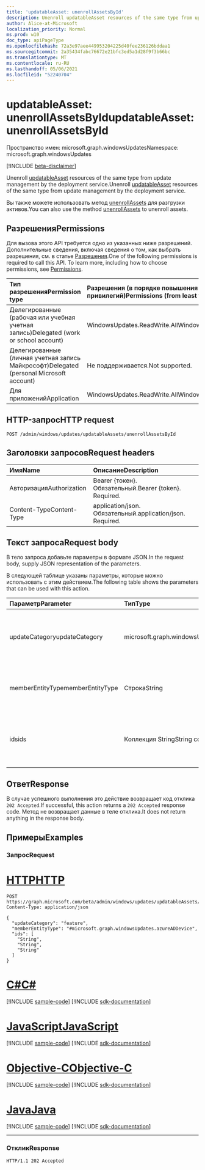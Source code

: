 ```yaml
---
title: 'updatableAsset: unenrollAssetsById'
description: Unenroll updatableAsset resources of the same type from update management by the deployment service.
author: Alice-at-Microsoft
localization_priority: Normal
ms.prod: w10
doc_type: apiPageType
ms.openlocfilehash: 72a3e97aee449953204225d40fee236126bddaa1
ms.sourcegitcommit: 2a35434fabc76672e21bfc3ed5a1d28f9f3b66bc
ms.translationtype: MT
ms.contentlocale: ru-RU
ms.lasthandoff: 05/06/2021
ms.locfileid: "52240704"
---
```

# <a name="updatableasset-unenrollassetsbyid"></a><span data-ttu-id="3ec16-103">updatableAsset: unenrollAssetsById</span><span class="sxs-lookup"><span data-stu-id="3ec16-103">updatableAsset: unenrollAssetsById</span></span>
<span data-ttu-id="3ec16-104">Пространство имен: microsoft.graph.windowsUpdates</span><span class="sxs-lookup"><span data-stu-id="3ec16-104">Namespace: microsoft.graph.windowsUpdates</span></span>

[!INCLUDE [beta-disclaimer](../../includes/beta-disclaimer.md)]

<span data-ttu-id="3ec16-105">Unenroll [updatableAsset](../resources/windowsupdates-updatableasset.md) resources of the same type from update management by the deployment service.</span><span class="sxs-lookup"><span data-stu-id="3ec16-105">Unenroll [updatableAsset](../resources/windowsupdates-updatableasset.md) resources of the same type from update management by the deployment service.</span></span>

<span data-ttu-id="3ec16-106">Вы также можете использовать метод [unenrollAssets](windowsupdates-updatableasset-unenrollassets.md) для разгрузки активов.</span><span class="sxs-lookup"><span data-stu-id="3ec16-106">You can also use the method [unenrollAssets](windowsupdates-updatableasset-unenrollassets.md) to unenroll assets.</span></span>

## <a name="permissions"></a><span data-ttu-id="3ec16-107">Разрешения</span><span class="sxs-lookup"><span data-stu-id="3ec16-107">Permissions</span></span>
<span data-ttu-id="3ec16-p101">Для вызова этого API требуется одно из указанных ниже разрешений. Дополнительные сведения, включая сведения о том, как выбрать разрешения, см. в статье [Разрешения](/graph/permissions-reference).</span><span class="sxs-lookup"><span data-stu-id="3ec16-p101">One of the following permissions is required to call this API. To learn more, including how to choose permissions, see [Permissions](/graph/permissions-reference).</span></span>

|<span data-ttu-id="3ec16-110">Тип разрешения</span><span class="sxs-lookup"><span data-stu-id="3ec16-110">Permission type</span></span>|<span data-ttu-id="3ec16-111">Разрешения (в порядке повышения привилегий)</span><span class="sxs-lookup"><span data-stu-id="3ec16-111">Permissions (from least to most privileged)</span></span>|
|:---|:---|
|<span data-ttu-id="3ec16-112">Делегированные (рабочая или учебная учетная запись)</span><span class="sxs-lookup"><span data-stu-id="3ec16-112">Delegated (work or school account)</span></span>|<span data-ttu-id="3ec16-113">WindowsUpdates.ReadWrite.All</span><span class="sxs-lookup"><span data-stu-id="3ec16-113">WindowsUpdates.ReadWrite.All</span></span>|
|<span data-ttu-id="3ec16-114">Делегированные (личная учетная запись Майкрософт)</span><span class="sxs-lookup"><span data-stu-id="3ec16-114">Delegated (personal Microsoft account)</span></span>|<span data-ttu-id="3ec16-115">Не поддерживается.</span><span class="sxs-lookup"><span data-stu-id="3ec16-115">Not supported.</span></span>|
|<span data-ttu-id="3ec16-116">Для приложений</span><span class="sxs-lookup"><span data-stu-id="3ec16-116">Application</span></span>|<span data-ttu-id="3ec16-117">WindowsUpdates.ReadWrite.All</span><span class="sxs-lookup"><span data-stu-id="3ec16-117">WindowsUpdates.ReadWrite.All</span></span>|

## <a name="http-request"></a><span data-ttu-id="3ec16-118">HTTP-запрос</span><span class="sxs-lookup"><span data-stu-id="3ec16-118">HTTP request</span></span>

<!-- {
  "blockType": "ignored"
}
-->
``` http
POST /admin/windows/updates/updatableAssets/unenrollAssetsById
```

## <a name="request-headers"></a><span data-ttu-id="3ec16-119">Заголовки запросов</span><span class="sxs-lookup"><span data-stu-id="3ec16-119">Request headers</span></span>
|<span data-ttu-id="3ec16-120">Имя</span><span class="sxs-lookup"><span data-stu-id="3ec16-120">Name</span></span>|<span data-ttu-id="3ec16-121">Описание</span><span class="sxs-lookup"><span data-stu-id="3ec16-121">Description</span></span>|
|:---|:---|
|<span data-ttu-id="3ec16-122">Авторизация</span><span class="sxs-lookup"><span data-stu-id="3ec16-122">Authorization</span></span>|<span data-ttu-id="3ec16-p102">Bearer {токен}. Обязательный.</span><span class="sxs-lookup"><span data-stu-id="3ec16-p102">Bearer {token}. Required.</span></span>|
|<span data-ttu-id="3ec16-125">Content-Type</span><span class="sxs-lookup"><span data-stu-id="3ec16-125">Content-Type</span></span>|<span data-ttu-id="3ec16-p103">application/json. Обязательный.</span><span class="sxs-lookup"><span data-stu-id="3ec16-p103">application/json. Required.</span></span>|

## <a name="request-body"></a><span data-ttu-id="3ec16-128">Текст запроса</span><span class="sxs-lookup"><span data-stu-id="3ec16-128">Request body</span></span>
<span data-ttu-id="3ec16-129">В тело запроса добавьте параметры в формате JSON.</span><span class="sxs-lookup"><span data-stu-id="3ec16-129">In the request body, supply JSON representation of the parameters.</span></span>

<span data-ttu-id="3ec16-130">В следующей таблице указаны параметры, которые можно использовать с этим действием.</span><span class="sxs-lookup"><span data-stu-id="3ec16-130">The following table shows the parameters that can be used with this action.</span></span>

|<span data-ttu-id="3ec16-131">Параметр</span><span class="sxs-lookup"><span data-stu-id="3ec16-131">Parameter</span></span>|<span data-ttu-id="3ec16-132">Тип</span><span class="sxs-lookup"><span data-stu-id="3ec16-132">Type</span></span>|<span data-ttu-id="3ec16-133">Описание</span><span class="sxs-lookup"><span data-stu-id="3ec16-133">Description</span></span>|
|:---|:---|:---|
|<span data-ttu-id="3ec16-134">updateCategory</span><span class="sxs-lookup"><span data-stu-id="3ec16-134">updateCategory</span></span>|<span data-ttu-id="3ec16-135">microsoft.graph.windowsUpdates.updateCategory</span><span class="sxs-lookup"><span data-stu-id="3ec16-135">microsoft.graph.windowsUpdates.updateCategory</span></span>|<span data-ttu-id="3ec16-136">Категория обновлений для службы для остановки управления.</span><span class="sxs-lookup"><span data-stu-id="3ec16-136">The category of updates for the service to stop managing.</span></span> <span data-ttu-id="3ec16-137">Поддерживает подмножество значений **для updateCategory.**</span><span class="sxs-lookup"><span data-stu-id="3ec16-137">Supports a subset of the values for **updateCategory**.</span></span> <span data-ttu-id="3ec16-138">Возможные значения: `feature` .</span><span class="sxs-lookup"><span data-stu-id="3ec16-138">Possible values are: `feature`.</span></span>|
|<span data-ttu-id="3ec16-139">memberEntityType</span><span class="sxs-lookup"><span data-stu-id="3ec16-139">memberEntityType</span></span>|<span data-ttu-id="3ec16-140">Строка</span><span class="sxs-lookup"><span data-stu-id="3ec16-140">String</span></span>|<span data-ttu-id="3ec16-141">Полный тип **updatableAsset** ресурсов.</span><span class="sxs-lookup"><span data-stu-id="3ec16-141">The full type of the **updatableAsset** resources.</span></span> <span data-ttu-id="3ec16-142">Возможные значения: `#microsoft.graph.windowsUpdates.azureADDevice` .</span><span class="sxs-lookup"><span data-stu-id="3ec16-142">Possible values are: `#microsoft.graph.windowsUpdates.azureADDevice`.</span></span>|
|<span data-ttu-id="3ec16-143">ids</span><span class="sxs-lookup"><span data-stu-id="3ec16-143">ids</span></span>|<span data-ttu-id="3ec16-144">Коллекция String</span><span class="sxs-lookup"><span data-stu-id="3ec16-144">String collection</span></span>|<span data-ttu-id="3ec16-145">Список идентификаторов, соответствующих **updatableAsset** ресурсам, чтобы отстраить от управления обновлением службой данного **обновленияCategory.**</span><span class="sxs-lookup"><span data-stu-id="3ec16-145">List of identifiers corresponding to the **updatableAsset** resources to unenroll from update management by the service for the given **updateCategory**.</span></span>|

## <a name="response"></a><span data-ttu-id="3ec16-146">Ответ</span><span class="sxs-lookup"><span data-stu-id="3ec16-146">Response</span></span>

<span data-ttu-id="3ec16-147">В случае успешного выполнения это действие возвращает код отклика `202 Accepted`.</span><span class="sxs-lookup"><span data-stu-id="3ec16-147">If successful, this action returns a `202 Accepted` response code.</span></span> <span data-ttu-id="3ec16-148">Метод не возвращает данные в теле отклика.</span><span class="sxs-lookup"><span data-stu-id="3ec16-148">It does not return anything in the response body.</span></span>

## <a name="examples"></a><span data-ttu-id="3ec16-149">Примеры</span><span class="sxs-lookup"><span data-stu-id="3ec16-149">Examples</span></span>

### <a name="request"></a><span data-ttu-id="3ec16-150">Запрос</span><span class="sxs-lookup"><span data-stu-id="3ec16-150">Request</span></span>

# <a name="http"></a>[<span data-ttu-id="3ec16-151">HTTP</span><span class="sxs-lookup"><span data-stu-id="3ec16-151">HTTP</span></span>](#tab/http)
<!-- {
  "blockType": "request",
  "name": "updatableasset_unenrollassetsbyid"
}
-->
``` http
POST https://graph.microsoft.com/beta/admin/windows/updates/updatableAssets/unenrollAssetsById
Content-Type: application/json

{
  "updateCategory": "feature",
  "memberEntityType": "#microsoft.graph.windowsUpdates.azureADDevice",
  "ids": [
    "String",
    "String",
    "String"
  ]
}
```
# <a name="c"></a>[<span data-ttu-id="3ec16-152">C#</span><span class="sxs-lookup"><span data-stu-id="3ec16-152">C#</span></span>](#tab/csharp)
[!INCLUDE [sample-code](../includes/snippets/csharp/updatableasset-unenrollassetsbyid-csharp-snippets.md)]
[!INCLUDE [sdk-documentation](../includes/snippets/snippets-sdk-documentation-link.md)]

# <a name="javascript"></a>[<span data-ttu-id="3ec16-153">JavaScript</span><span class="sxs-lookup"><span data-stu-id="3ec16-153">JavaScript</span></span>](#tab/javascript)
[!INCLUDE [sample-code](../includes/snippets/javascript/updatableasset-unenrollassetsbyid-javascript-snippets.md)]
[!INCLUDE [sdk-documentation](../includes/snippets/snippets-sdk-documentation-link.md)]

# <a name="objective-c"></a>[<span data-ttu-id="3ec16-154">Objective-C</span><span class="sxs-lookup"><span data-stu-id="3ec16-154">Objective-C</span></span>](#tab/objc)
[!INCLUDE [sample-code](../includes/snippets/objc/updatableasset-unenrollassetsbyid-objc-snippets.md)]
[!INCLUDE [sdk-documentation](../includes/snippets/snippets-sdk-documentation-link.md)]

# <a name="java"></a>[<span data-ttu-id="3ec16-155">Java</span><span class="sxs-lookup"><span data-stu-id="3ec16-155">Java</span></span>](#tab/java)
[!INCLUDE [sample-code](../includes/snippets/java/updatableasset-unenrollassetsbyid-java-snippets.md)]
[!INCLUDE [sdk-documentation](../includes/snippets/snippets-sdk-documentation-link.md)]

---


### <a name="response"></a><span data-ttu-id="3ec16-156">Отклик</span><span class="sxs-lookup"><span data-stu-id="3ec16-156">Response</span></span>

<!-- {
  "blockType": "response",
  "truncated": true
}
-->
``` http
HTTP/1.1 202 Accepted
```

